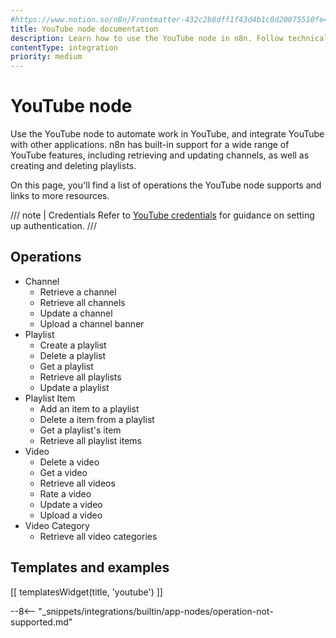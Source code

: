 ```yaml
---
#https://www.notion.so/n8n/Frontmatter-432c2b8dff1f43d4b1c8d20075510fe4
title: YouTube node documentation
description: Learn how to use the YouTube node in n8n. Follow technical documentation to integrate YouTube node into your workflows.
contentType: integration
priority: medium
---
```


# YouTube node

Use the YouTube node to automate work in YouTube, and integrate YouTube with other applications. n8n has built-in support for a wide range of YouTube features, including retrieving and updating channels, as well as creating and deleting playlists. 

On this page, you'll find a list of operations the YouTube node supports and links to more resources.

/// note | Credentials
Refer to [YouTube credentials](/integrations/builtin/credentials/google/) for guidance on setting up authentication. 
///

## Operations

* Channel
    * Retrieve a channel
    * Retrieve all channels
    * Update a channel
    * Upload a channel banner
* Playlist
    * Create a playlist
    * Delete a playlist
    * Get a playlist
    * Retrieve all playlists
    * Update a playlist
* Playlist Item
    * Add an item to a playlist
    * Delete a item from a playlist
    * Get a playlist's item
    * Retrieve all playlist items
* Video
    * Delete a video
    * Get a video
    * Retrieve all videos
    * Rate a video
    * Update a video
    * Upload a video
* Video Category
    * Retrieve all video categories

## Templates and examples

<!-- see https://www.notion.so/n8n/Pull-in-templates-for-the-integrations-pages-37c716837b804d30a33b47475f6e3780 -->
[[ templatesWidget(title, 'youtube') ]]

--8<-- "_snippets/integrations/builtin/app-nodes/operation-not-supported.md"
